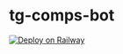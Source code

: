 # tg-comps-bot
[![Deploy on Railway](https://railway.app/button.svg)](
  https://railway.app/template/new?template=https://github.com/YOUR_USER/tg-comps-bot
)